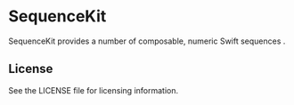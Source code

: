 
# SequenceKit

SequenceKit provides a number of composable, numeric Swift sequences .

## License

See the LICENSE file for licensing information.

